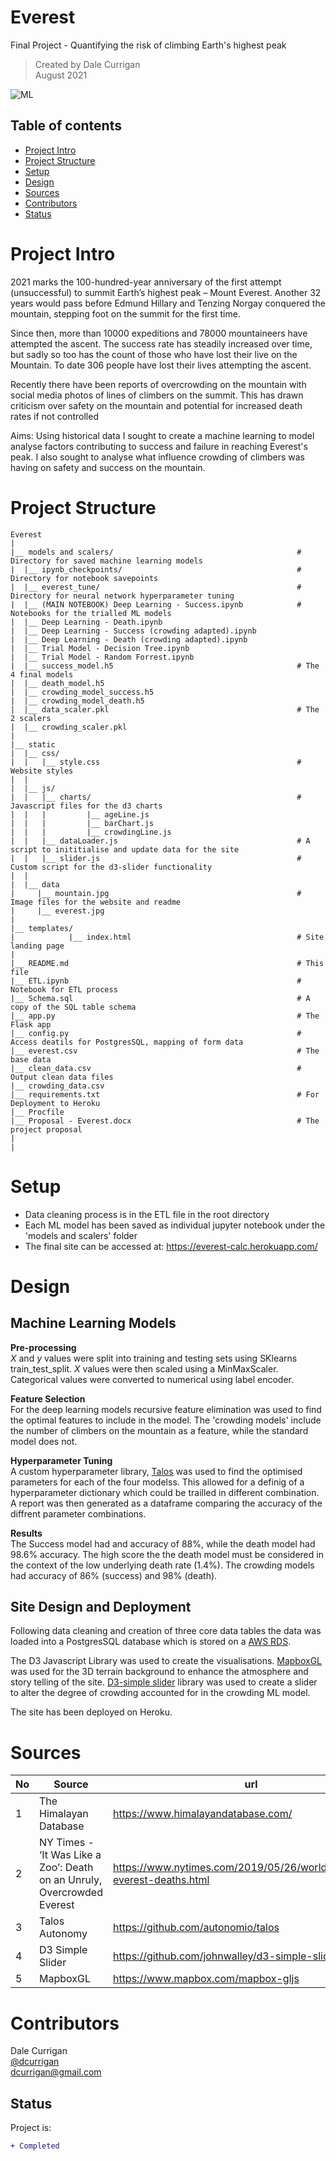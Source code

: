# Everest
Final Project - Quantifying the risk of climbing Earth's highest peak

> Created by Dale Currigan  
> August 2021  
  
  
![ML](/static/data/everest.jpg)  

## Table of contents  
* [Project Intro](#Project-Intro)  
* [Project Structure](#Project-Structure)  
* [Setup](#Setup)  
* [Design](#Design) 
* [Sources](#Sources)  
* [Contributors](#Contributors)  
* [Status](#Status)  

# Project Intro
2021 marks the 100-hundred-year anniversary of the first attempt (unsuccessful) to summit Earth’s highest peak – Mount Everest. Another 32 years would pass before Edmund Hillary and Tenzing Norgay conquered the mountain, stepping foot on the summit for the first time.  
  
Since then, more than 10000 expeditions and 78000 mountaineers have attempted the ascent. The success rate has steadily increased over time, but sadly so too has the count of those who have lost their live on the Mountain. To date 306 people have lost their lives attempting the ascent.  
  
Recently there have been reports of overcrowding on the mountain with social media photos of lines of climbers on the summit. This has drawn criticism over safety on the mountain and potential for increased death rates if not controlled  
  
Aims: Using historical data I sought to create a machine learning to model analyse factors contributing to success and failure in reaching Everest's peak. I also sought to analyse what influence crowding of climbers was having on safety and success on the mountain. 
  
  
# Project Structure  
```
Everest   
|  
|__ models and scalers/                                         # Directory for saved machine learning models
|  |__ ipynb_checkpoints/                                       # Directory for notebook savepoints
|  |__ everest_tune/                                            # Directory for neural network hyperparameter tuning
|  |__ (MAIN NOTEBOOK) Deep Learning - Success.ipynb            # Notebooks for the trialled ML models 
|  |__ Deep Learning - Death.ipynb
|  |__ Deep Learning - Success (crowding adapted).ipynb
|  |__ Deep Learning - Death (crowding adapted).ipynb
|  |__ Trial Model - Decision Tree.ipynb
|  |__ Trial Model - Random Forrest.ipynb
|  |__ success_model.h5                                         # The 4 final models
|  |__ death_model.h5
|  |__ crowding_model_success.h5
|  |__ crowding_model_death.h5
|  |__ data_scaler.pkl                                          # The 2 scalers
|  |__ crowding_scaler.pkl
|
|__ static
|  |__ css/
|  |   |__ style.css                                            # Website styles
|  |
|  |__ js/
|  |   |__ charts/                                              # Javascript files for the d3 charts
|  |   |         |__ ageLine.js
|  |   |         |__ barChart.js
|  |   |         |__ crowdingLine.js
|  |   |__ dataLoader.js                                        # A script to inititialise and update data for the site
|  |   |__ slider.js                                            # Custom script for the d3-slider functionality
|  |
|  |__ data
|     |__ mountain.jpg                                          # Image files for the website and readme
|     |__ everest.jpg
|
|__ templates/
|            |__ index.html                                     # Site landing page    
|
|__ README.md                                                   # This file
|__ ETL.ipynb                                                   # Notebook for ETL process
|__ Schema.sql                                                  # A copy of the SQL table schema
|__ app.py                                                      # The Flask app
|__ config.py                                                   # Access deatils for PostgresSQL, mapping of form data
|__ everest.csv                                                 # The base data
|__ clean_data.csv                                              # Output clean data files                             
|__ crowding_data.csv                           
|__ requirements.txt                                            # For Deployment to Heroku                               
|__ Procfile                                 
|__ Proposal - Everest.docx                                     # The project proposal
|                             
|   
``` 
  
# Setup 
  
* Data cleaning process is in the ETL file in the root directory  
* Each ML model has been saved as individual jupyter notebook under the 'models and scalers' folder  
* The final site can be accessed at: https://everest-calc.herokuapp.com/  
  

# Design  
## Machine Learning Models
  
<strong>Pre-processing</strong>  
*X* and *y* values were split into training and testing sets using SKlearns train_test_split. *X* values were then scaled using a MinMaxScaler. Categorical values were converted to numerical using label encoder.

<strong>Feature Selection</strong>  
For the deep learning models recursive feature elimination was used to find the optimal features to include in the model. 
The 'crowding models' include the number of climbers on the mountain as a feature, while the standard model does not. 
  
<strong>Hyperparameter Tuning</strong>  
A custom hyperparameter library, <a href="https://github.com/autonomio/talos">Talos</a> was used to find the optimised parameters for each of the four modelss. This allowed for a definig of a hyperparameter dictionary which could be trailled in different combination. A report was then generated as a dataframe comparing the accuracy of the diffrent parameter combinations.  
  
<strong>Results</Strong>  
The Success model had and accuracy of 88%, while the death model had 98.6% accuracy. The high score the the death model must be considered in the context of the low underlying death rate (1.4%). The crowding models had accuracy of 86% (success) and 98% (death). 

## Site Design and Deployment
Following data cleaning and creation of three core data tables the data was loaded into a PostgresSQL database which is stored on a <a href="https://aws.amazon.com/rds/">AWS RDS</a>.
  
The D3 Javascript Library was used to create the visualisations. <a href="https://www.mapbox.com/mapbox-gljs">MapboxGL</a> was used for the 3D terrain background to enhance the atmosphere and story telling of the site. <a href="https://github.com/johnwalley/d3-simple-slider">D3-simple slider</a> library was used to create a slider to alter the degree of crowding accounted for in the crowding ML model.  
  
The site has been deployed on Heroku. 

  
# Sources
|No|Source|url|
|-|-|-|
|1|The Himalayan Database                                                     |https://www.himalayandatabase.com/|
|2|NY Times - ‘It Was Like a Zoo’: Death on an Unruly, Overcrowded Everest    |https://www.nytimes.com/2019/05/26/world/asia/mount-everest-deaths.html|
|3|Talos Autonomy                                                             |https://github.com/autonomio/talos|
|4|D3 Simple Slider                                                           |https://github.com/johnwalley/d3-simple-slider|
|5|MapboxGL                                                                   |https://www.mapbox.com/mapbox-gljs|


  
# Contributors  
Dale Currigan  
[@dcurrigan](https://github.com/dcurrigan)  
<dcurrigan@gmail.com>


## Status
Project is: 
````diff 
+ Completed
````
